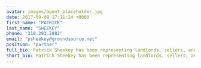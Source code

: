 ```yaml
---
avatar: images/agent_placeholder.jpg
date: 2017-09-08 17:11:24 +0000
first_name: "PATRICK"
last_name: "SHEEKEY"
phone: "310.293.2882"
email: "psheekey@groundsource.net"
position: "partner"
full_bio: Patrick Sheekey has been representing landlords, sellers, and buyers in Los Angeles for 19 years. While at Caldwell Commercial he received numerous awards including Top 10 Producer, Top 2% Earner Worldwide, and Circle of Distinction Bronze. He has a degree in Agricultural Business with a minor in Marketing from California Polytechnic State University, San Luis Obispo.
short_bio: Patrick Sheekey has been representing landlords, sellers, and buyers in Los Angeles for 19 years.
---
```

